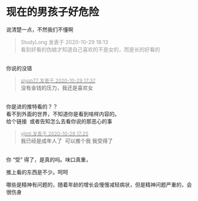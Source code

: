 # 现在的男孩子好危险


 说清楚一点，不然我们不懂啊 

<div class="quote"><blockquote><font color="#999999">StudyLong 发表于 2020-10-29 18:13</font><br />
<font color="#999999">看到好看的伪娘才知道自己喜欢的不是女的，而是长的好看的</font></blockquote></div><br />
你说的没错

<div class="quote"><blockquote><font size="2"><a href="https://www.hostloc.com/forum.php?mod=redirect&amp;goto=findpost&amp;pid=9370344&amp;ptid=759904" target="_blank"><font color="#999999">siyun77 发表于 2020-10-29 17:37</font></a></font><br />
没有金钱的压力，我还是喜欢女</blockquote></div><br />
你是进的推特看的？？<br />
看不到外面的世界，不知道你是看到啥样内容的。<br />
给个链接&nbsp;&nbsp;或者告知怎么去看你说的那恶心的事

<div class="quote"><blockquote><font size="2"><a href="https://www.hostloc.com/forum.php?mod=redirect&amp;goto=findpost&amp;pid=9370254&amp;ptid=759904" target="_blank"><font color="#999999">yjlml 发表于 2020-10-29 17:25</font></a></font><br />
我已经是成年人了&nbsp;&nbsp;可以推个我 我受得了</blockquote></div><br />
你 “受” 得了，是真的吗。味口真重，

推上看的东西是不少。呵呵

哪些是精神有问题的，随着年龄的增长会慢慢减轻病状，但是精神问题严重的，会很伤身
